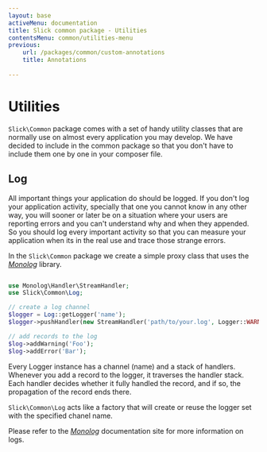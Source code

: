 ```yaml
---
layout: base
activeMenu: documentation
title: Slick common package - Utilities
contentsMenu: common/utilities-menu
previous:
    url: /packages/common/custom-annotations
    title: Annotations
    
---
```


# Utilities

`Slick\Common` package comes with a set of handy utility classes that are normally
use on almost every application you may develop.
We have decided to include in the common package so that you don't have to include
them one by one in your composer file.

<div id="log"></div>

## Log

All important things your application do should be logged. If you don't log your
application activity, specially that one you cannot know in any other way, you
will sooner or later be on a situation where your users are reporting errors
and you can't understand why and when they appended. So you should log every
important activity so that you can measure your application when its in the
real use and trace those strange errors.

In the `Slick\Common` package we create a simple proxy class that uses the
[*Monolog*](https://github.com/Seldaek/monolog) library.

```php

use Monolog\Handler\StreamHandler;
use Slick\Common\Log;

// create a log channel
$logger = Log::getLogger('name');
$logger->pushHandler(new StreamHandler('path/to/your.log', Logger::WARNING));

// add records to the log
$log->addWarning('Foo');
$log->addError('Bar');

```

Every Logger instance has a channel (name) and a stack of handlers. Whenever
you add a record to the logger, it traverses the handler stack. Each handler
decides whether it fully handled the record, and if so, the propagation of
the record ends there.

`Slick\Common\Log` acts like a factory that will create or reuse the logger
set with the specified chanel name.

Please refer to the [*Monolog*](https://github.com/Seldaek/monolog) documentation
site for more information on logs.